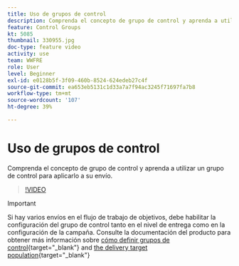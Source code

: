 ```yaml
---
title: Uso de grupos de control
description: Comprenda el concepto de grupo de control y aprenda a utilizar un grupo de control para aplicarlo a su envío.
feature: Control Groups
kt: 5085
thumbnail: 330955.jpg
doc-type: feature video
activity: use
team: WWFRE
role: User
level: Beginner
exl-id: e0128b5f-3f09-460b-8524-624edeb27c4f
source-git-commit: ea653eb5131c1d33a7a7f94ac3245f71697fa7b8
workflow-type: tm+mt
source-wordcount: '107'
ht-degree: 39%

---
```


# Uso de grupos de control

Comprenda el concepto de grupo de control y aprenda a utilizar un grupo de control para aplicarlo a su envío.

>[!VIDEO](https://video.tv.adobe.com/v/330955?quality=12&learn=on)

>[!IMPORTANT]
>Si hay varios envíos en el flujo de trabajo de objetivos, debe habilitar la configuración del grupo de control tanto en el nivel de entrega como en la configuración de la campaña.
>Consulte la documentación del producto para obtener más información sobre [cómo definir grupos de control](https://experienceleague.adobe.com/docs/campaign-classic/using/orchestrating-campaigns/orchestrate-campaigns/marketing-campaign-target.html?lang=en#defining-a-control-group){target="_blank"} and [the delivery target population](https://experienceleague.adobe.com/docs/campaign-classic/using/sending-messages/key-steps-when-creating-a-delivery/steps-defining-the-target-population.html?lang=en){target="_blank"}
